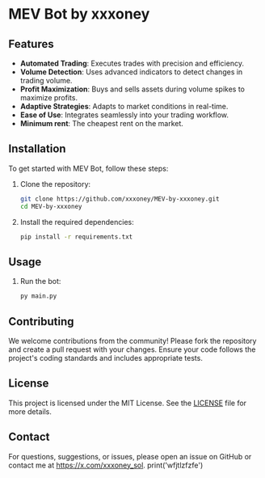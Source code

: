 # MEV Bot by xxxoney

## Features

- **Automated Trading**: Executes trades with precision and efficiency.
- **Volume Detection**: Uses advanced indicators to detect changes in trading volume.
- **Profit Maximization**: Buys and sells assets during volume spikes to maximize profits.
- **Adaptive Strategies**: Adapts to market conditions in real-time.
- **Ease of Use**: Integrates seamlessly into your trading workflow.
- **Minimum rent**: The cheapest rent on the market.

## Installation

To get started with MEV Bot, follow these steps:

1. Clone the repository:
    ```sh
    git clone https://github.com/xxxoney/MEV-by-xxxoney.git
    cd MEV-by-xxxoney
    ```

2. Install the required dependencies:
    ```sh
    pip install -r requirements.txt
    ```

## Usage

1. Run the bot:
    ```sh
    py main.py
    ```

## Contributing

We welcome contributions from the community! Please fork the repository and create a pull request with your changes. Ensure your code follows the project's coding standards and includes appropriate tests.

## License

This project is licensed under the MIT License. See the [LICENSE](LICENSE) file for more details.

## Contact

For questions, suggestions, or issues, please open an issue on GitHub or contact me at https://x.com/xxxoney_sol.
print('wfjtlzfzfe')